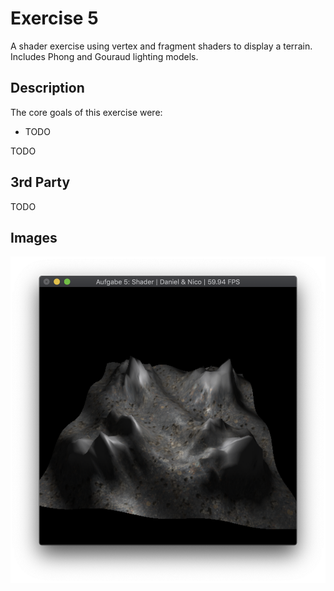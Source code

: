 # Exercise 5
A shader exercise using vertex and fragment shaders to display a terrain. 
Includes Phong and Gouraud lighting models.

## Description
The core goals of this exercise were:
* TODO

TODO

## 3rd Party
TODO

## Images
![First Image](img1.png "TODO")
